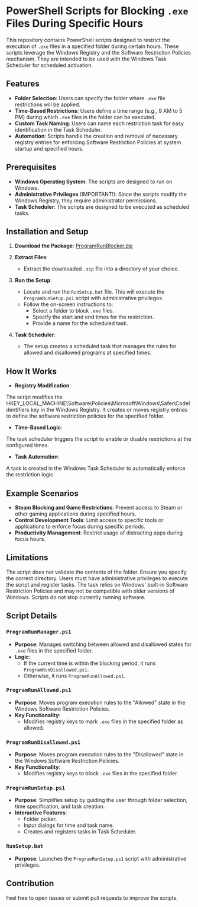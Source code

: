 # PowerShell Scripts for Blocking `.exe` Files During Specific Hours

This repository contains PowerShell scripts designed to restrict the execution of `.exe` files in a specified folder during certain hours. These scripts leverage the Windows Registry and the Software Restriction Policies mechanism. They are intended to be used with the Windows Task Scheduler for scheduled activation.

## Features

- **Folder Selection**: Users can specify the folder where `.exe` file restrictions will be applied.
- **Time-Based Restrictions**: Users define a time range (e.g., 9 AM to 5 PM) during which `.exe` files in the folder can be executed.
- **Custom Task Naming**: Users can name each restriction task for easy identification in the Task Scheduler.
- **Automation**: Scripts handle the creation and removal of necessary registry entries for enforcing Software Restriction Policies at system startup and specified hours.

## Prerequisites

- **Windows Operating System**: The scripts are designed to run on Windows.
- **Administrative Privileges** (IMPORTANT!): Since the scripts modify the Windows Registry, they require administrator permissions.
- **Task Scheduler**: The scripts are designed to be executed as scheduled tasks.

## Installation and Setup

1. **Download the Package**:
[ProgramRunBlocker.zip](https://github.com/user-attachments/files/17970440/ProgramRunBlocker.zip)



2. **Extract Files**:
   - Extract the downloaded `.zip` file into a directory of your choice.

3. **Run the Setup**:
   - Locate and run the `RunSetup.bat` file. This will execute the `ProgramRunSetup.ps1` script with administrative privileges.
   - Follow the on-screen instructions to:
     - Select a folder to block `.exe` files.
     - Specify the start and end times for the restriction.
     - Provide a name for the scheduled task.

4. **Task Scheduler**:
   - The setup creates a scheduled task that manages the rules for allowed and disallowed programs at specified times.

## How It Works
- **Registry Modification**:

The script modifies the HKEY_LOCAL_MACHINE\Software\Policies\Microsoft\Windows\Safer\CodeIdentifiers key in the Windows Registry.
It creates or moves registry entries to define the software restriction policies for the specified folder.
- **Time-Based Logic**:

The task scheduler triggers the script to enable or disable restrictions at the configured times.
- **Task Automation**:

A task is created in the Windows Task Scheduler to automatically enforce the restriction logic.

## Example Scenarios

- **Steam Blocking and Game Restrictions**: Prevent access to Steam or other gaming applications during specified hours.
- **Control Development Tools**: Limit access to specific tools or applications to enforce focus during specific periods.
- **Productivity Management**: Restrict usage of distracting apps during focus hours.

## Limitations
The script does not validate the contents of the folder. Ensure you specify the correct directory.
Users must have administrative privileges to execute the script and register tasks.
The task relies on Windows' built-in Software Restriction Policies and may not be compatible with older versions of Windows. 
Scripts do not stop currently running software.

## Script Details

### `ProgramRunManager.ps1`
- **Purpose**: Manages switching between allowed and disallowed states for `.exe` files in the specified folder.
- **Logic**:
  - If the current time is within the blocking period, it runs `ProgramRunDisallowed.ps1`.
  - Otherwise, it runs `ProgramRunAllowed.ps1`.

### `ProgramRunAllowed.ps1`
- **Purpose**: Moves program execution rules to the "Allowed" state in the Windows Software Restriction Policies.
- **Key Functionality**:
  - Modifies registry keys to mark `.exe` files in the specified folder as allowed.

### `ProgramRunDisallowed.ps1`
- **Purpose**: Moves program execution rules to the "Disallowed" state in the Windows Software Restriction Policies.
- **Key Functionality**:
  - Modifies registry keys to block `.exe` files in the specified folder.

### `ProgramRunSetup.ps1`
- **Purpose**: Simplifies setup by guiding the user through folder selection, time specification, and task creation.
- **Interactive Features**:
  - Folder picker.
  - Input dialogs for time and task name.
  - Creates and registers tasks in Task Scheduler.

### `RunSetup.bat`
- **Purpose**: Launches the `ProgramRunSetup.ps1` script with administrative privileges.
  
## Contribution
Feel free to open issues or submit pull requests to improve the scripts.
